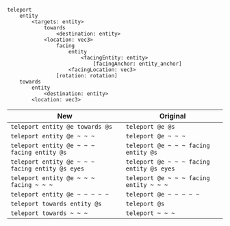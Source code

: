 ```
teleport
    entity
        <targets: entity>
            towards
                <destination: entity>
            <location: vec3>
                facing
                    entity
                        <facingEntity: entity>
                            [facingAnchor: entity_anchor]
                    <facingLocation: vec3>
                [rotation: rotation]
    towards
        entity
            <destination: entity>
        <location: vec3>
```
|New|Original|
|---|---|
|`teleport entity @e towards @s`|`teleport @e @s`|
|`teleport entity @e ~ ~ ~`|`teleport @e ~ ~ ~`|
|`teleport entity @e ~ ~ ~ facing entity @s`|`teleport @e ~ ~ ~ facing entity @s`|
|`teleport entity @e ~ ~ ~ facing entity @s eyes`|`teleport @e ~ ~ ~ facing entity @s eyes`|
|`teleport entity @e ~ ~ ~ facing ~ ~ ~`|`teleport @e ~ ~ ~ facing entity ~ ~ ~`|
|`teleport entity @e ~ ~ ~ ~ ~`|`teleport @e ~ ~ ~ ~ ~`|
|`teleport towards entity @s`|`teleport @s`|
|`teleport towards ~ ~ ~`|`teleport ~ ~ ~`|
